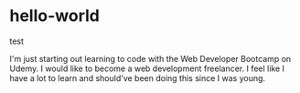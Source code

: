 # hello-world
test

I'm just starting out learning to code with the Web Developer Bootcamp on Udemy. I would like to become a web development freelancer.
I feel like I have a lot to learn and should've been doing this since I was young. 
